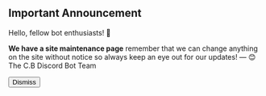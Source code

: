 <h2>Important Announcement</h2>
<h>Hello, fellow bot enthusiasts! 🤖</h>
<p>
<b>We have a site maintenance page</b>
remember that we can change anything on the site without notice so always keep an eye out for our updates!
— 😊The C.B Discord Bot Team</p>
<button id="dismiss-btn">Dismiss</button>
<script>
    var endDateString = "2024-06-2"; // Set your end date
</script>
<script src="/announcement.js"></script>